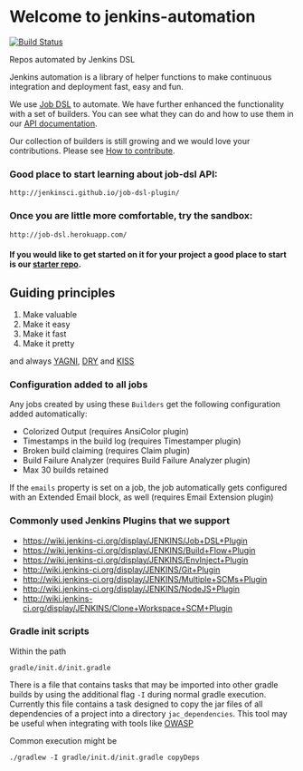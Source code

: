 # Welcome to jenkins-automation

[![Build Status](https://travis-ci.org/cfpb/jenkins-automation.svg?branch=master)](https://travis-ci.org/cfpb/jenkins-automation)

Repos automated by Jenkins DSL

Jenkins automation is a library of helper functions to make continuous integration
and deployment fast, easy and fun.

We use [Job DSL](https://github.com/jenkinsci/job-dsl-plugin/wiki) to automate.
We have further enhanced the functionality with a set of builders. You can see what they can do and how to use them in our
[API documentation](http://cfpb.github.io/jenkins-automation/).

Our collection of builders is still growing and we would love your contributions. Please see [How to contribute](CONTRIBUTING.md).

### Good place to start learning about job-dsl API:

    http://jenkinsci.github.io/job-dsl-plugin/

### Once you are little more comfortable, try the sandbox:

    http://job-dsl.herokuapp.com/

#### If you would like to get started on it for your project a good place to start is our [starter repo](https://github.com/cfpb/jenkins-as-code-starter-project).

## Guiding principles

1. Make valuable
2. Make it easy
3. Make it fast
4. Make it pretty

and always [YAGNI](https://en.wikipedia.org/wiki/You_aren%27t_gonna_need_it),
            [DRY](https://en.wikipedia.org/wiki/Don%27t_repeat_yourself)
          and [KISS](https://en.wikipedia.org/wiki/KISS_principle)

### Configuration added to all jobs

Any jobs created by using these `Builders` get the following configuration added automatically:

- Colorized Output (requires AnsiColor plugin)
- Timestamps in the build log (requires Timestamper plugin)
- Broken build claiming (requires Claim plugin)
- Build Failure Analyzer (requires Build Failure Analyzer plugin)
- Max 30 builds retained

If the `emails` property is set on a job, the job automatically gets configured with an Extended Email block, as well (requires Email Extension plugin)

### Commonly used Jenkins Plugins that we support

- https://wiki.jenkins-ci.org/display/JENKINS/Job+DSL+Plugin
- https://wiki.jenkins-ci.org/display/JENKINS/Build+Flow+Plugin
- https://wiki.jenkins-ci.org/display/JENKINS/EnvInject+Plugin
- http://wiki.jenkins-ci.org/display/JENKINS/Git+Plugin
- http://wiki.jenkins-ci.org/display/JENKINS/Multiple+SCMs+Plugin
- http://wiki.jenkins-ci.org/display/JENKINS/NodeJS+Plugin
- http://wiki.jenkins-ci.org/display/JENKINS/Clone+Workspace+SCM+Plugin


### Gradle init scripts

Within the path 

```
gradle/init.d/init.gradle
```

There is a file that contains tasks that may be imported into other 
gradle builds by using the additional flag `-I` during normal gradle
execution. Currently this file contains a task designed to copy the
jar files of all dependencies of a project into a directory `jac_dependencies`.
This tool may be useful when integrating with tools like
[OWASP](https://www.owasp.org/index.php/OWASP_Dependency_Check)


Common execution might be

```
./gradlew -I gradle/init.d/init.gradle copyDeps
```

